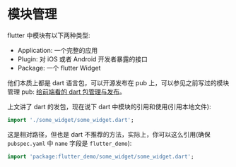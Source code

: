 # 模块管理

flutter 中模块有以下两种类型:

* Application: 一个完整的应用
* Plugin: 对 iOS 或者 Android 开发者暴露的接口
* Package: 一个 flutter Widget

他们本质上都是 dart 语言包，可以开源发布在 pub 上，可以参见之前写过的模块管理 pub: [给前端看的 dart 包管理与发布](https://github.com/riskers/blog/issues/46)。

上文讲了 dart 的发包，现在说下 dart 中模块的引用和使用(引用本地文件):

```dart
import './some_widget/some_widget.dart';
```

这是相对路径，但也是 dart 不推荐的方法，实际上，你可以这么引用(确保 `pubspec.yaml` 中 `name` 字段是 `flutter_demo`):

```dart
import 'package:flutter_demo/some_widget/some_widget.dart';
```
